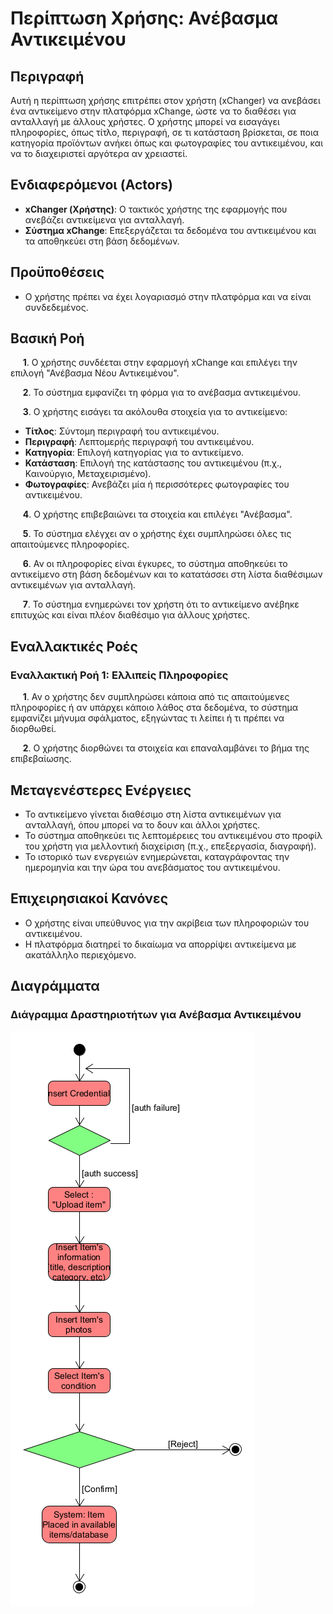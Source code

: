 # Περίπτωση Χρήσης: Ανέβασμα Αντικειμένου

## Περιγραφή
Αυτή η περίπτωση χρήσης επιτρέπει στον χρήστη (xChanger) να ανεβάσει ένα αντικείμενο στην πλατφόρμα xChange, ώστε να το διαθέσει για ανταλλαγή με άλλους χρήστες. Ο χρήστης μπορεί να εισαγάγει πληροφορίες, όπως τίτλο, περιγραφή, σε τι κατάσταση βρίσκεται, σε ποια κατηγορία προϊόντων ανήκει όπως και φωτογραφίες του αντικειμένου, και να το διαχειριστεί αργότερα αν χρειαστεί.



## Ενδιαφερόμενοι (Actors)
- **xChanger (Χρήστης)**: Ο τακτικός χρήστης της εφαρμογής που ανεβάζει αντικείμενα για ανταλλαγή.
- **Σύστημα xChange**: Επεξεργάζεται τα δεδομένα του αντικειμένου και τα αποθηκεύει στη βάση δεδομένων.



## Προϋποθέσεις
- Ο χρήστης πρέπει να έχει λογαριασμό στην πλατφόρμα και να είναι συνδεδεμένος.



## Βασική Ροή

&nbsp;&nbsp;&nbsp;&nbsp; **1**. Ο χρήστης συνδέεται στην εφαρμογή xChange και επιλέγει την επιλογή "Ανέβασμα Νέου Αντικειμένου".

&nbsp;&nbsp;&nbsp;&nbsp; **2**. Το σύστημα εμφανίζει τη φόρμα για το ανέβασμα αντικειμένου.

&nbsp;&nbsp;&nbsp;&nbsp; **3**. Ο χρήστης εισάγει τα ακόλουθα στοιχεία για το αντικείμενο:
   - **Τίτλος**: Σύντομη περιγραφή του αντικειμένου.
   - **Περιγραφή**: Λεπτομερής περιγραφή του αντικειμένου.
   - **Κατηγορία**: Επιλογή κατηγορίας για το αντικείμενο.
   - **Κατάσταση**: Επιλογή της κατάστασης του αντικειμένου (π.χ., Καινούργιο, Μεταχειρισμένο).
   - **Φωτογραφίες**: Ανεβάζει μία ή περισσότερες φωτογραφίες του αντικειμένου.

&nbsp;&nbsp;&nbsp;&nbsp; **4**. Ο χρήστης επιβεβαιώνει τα στοιχεία και επιλέγει "Ανέβασμα".

&nbsp;&nbsp;&nbsp;&nbsp; **5**. Το σύστημα ελέγχει αν ο χρήστης έχει συμπληρώσει όλες τις απαιτούμενες πληροφορίες.

&nbsp;&nbsp;&nbsp;&nbsp; **6**. Αν οι πληροφορίες είναι έγκυρες, το σύστημα αποθηκεύει το αντικείμενο στη βάση δεδομένων και το κατατάσσει στη λίστα διαθέσιμων αντικειμένων για ανταλλαγή.

&nbsp;&nbsp;&nbsp;&nbsp; **7**. Το σύστημα ενημερώνει τον χρήστη ότι το αντικείμενο ανέβηκε επιτυχώς και είναι πλέον διαθέσιμο για άλλους χρήστες.



## Εναλλακτικές Ροές

### Εναλλακτική Ροή 1: Ελλιπείς Πληροφορίες
&nbsp;&nbsp;&nbsp;&nbsp; **1**. Αν ο χρήστης δεν συμπληρώσει κάποια από τις απαιτούμενες πληροφορίες ή αν υπάρχει κάποιο λάθος στα δεδομένα, το σύστημα εμφανίζει μήνυμα σφάλματος, εξηγώντας τι λείπει ή τι πρέπει να διορθωθεί.

&nbsp;&nbsp;&nbsp;&nbsp; **2**. Ο χρήστης διορθώνει τα στοιχεία και επαναλαμβάνει το βήμα της επιβεβαίωσης.



## Μεταγενέστερες Ενέργειες
- Το αντικείμενο γίνεται διαθέσιμο στη λίστα αντικειμένων για ανταλλαγή, όπου μπορεί να το δουν και άλλοι χρήστες.
- Το σύστημα αποθηκεύει τις λεπτομέρειες του αντικειμένου στο προφίλ του χρήστη για μελλοντική διαχείριση (π.χ., επεξεργασία, διαγραφή).
- Το ιστορικό των ενεργειών ενημερώνεται, καταγράφοντας την ημερομηνία και την ώρα του ανεβάσματος του αντικειμένου.



## Επιχειρησιακοί Κανόνες
- Ο χρήστης είναι υπεύθυνος για την ακρίβεια των πληροφοριών του αντικειμένου.
- Η πλατφόρμα διατηρεί το δικαίωμα να απορρίψει αντικείμενα με ακατάλληλο περιεχόμενο.



## Διαγράμματα

### Διάγραμμα Δραστηριοτήτων για Ανέβασμα Αντικειμένου

![Διάγραμμα Δραστηριοτήτων - Ανέβασμα Αντικειμένου](uml/requirements/activity-diagram-upload.png)